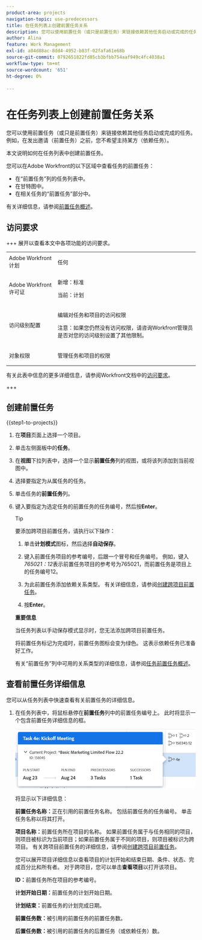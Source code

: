 ```yaml
---
product-area: projects
navigation-topic: use-predecessors
title: 在任务列表上创建前置任务关系
description: 您可以使用前置任务（或只是前置任务）来链接依赖其他任务启动或完成的任务。 例如，在发出邀请（前置任务）之前，您不希望主持某方（依赖任务）。
author: Alina
feature: Work Management
exl-id: a84d88ac-8dd4-4952-b83f-02fafa61e68b
source-git-commit: 0792651822fd85cb3bfbb754aaf949c4fc4038a1
workflow-type: tm+mt
source-wordcount: '651'
ht-degree: 0%

---
```


# 在任务列表上创建前置任务关系

<!-- Audited: 5/2025 -->

您可以使用前置任务（或只是前置任务）来链接依赖其他任务启动或完成的任务。 例如，在发出邀请（前置任务）之前，您不希望主持某方（依赖任务）。

本文说明如何在任务列表中创建前置任务。

您可以在Adobe Workfront的以下区域中查看任务的前置任务：

* 在“前置任务”列的任务列表中。
* 在甘特图中。
* 在相关任务的“前置任务”部分中。

有关详细信息，请参阅[前置任务概述](../../../manage-work/tasks/use-prdcssrs/predecessors-overview.md)。

## 访问要求

+++ 展开以查看本文中各项功能的访问要求。

<table style="table-layout:auto"> 
 <col> 
 <col> 
 <tbody> 
  <tr> 
   <td role="rowheader">Adobe Workfront计划</td> 
   <td> <p>任何</p> </td> 
  </tr> 
  <tr> 
   <td role="rowheader">Adobe Workfront许可证</td> 
   <td> <p>新增：标准 </p><p>当前：计划 </p> </td> 
  </tr> 
  <tr> 
   <td role="rowheader">访问级别配置</td> 
   <td> <p>编辑对任务和项目的访问权限</p> <p>注意：如果您仍然没有访问权限，请咨询Workfront管理员是否对您的访问级别设置了其他限制。 </p> </td> 
  </tr> 
  <tr> 
   <td role="rowheader">对象权限</td> 
   <td> <p>管理任务和项目的权限</p> </td> 
  </tr> 
 </tbody> 
</table>

有关此表中信息的更多详细信息，请参阅Workfront文档中的[访问要求](/help/quicksilver/administration-and-setup/add-users/access-levels-and-object-permissions/access-level-requirements-in-documentation.md)。

+++

## 创建前置任务

{{step1-to-projects}}

1. 在&#x200B;**项目**&#x200B;页面上选择一个项目。
1. 单击左侧面板中的&#x200B;**任务**。
1. 在&#x200B;**视图**&#x200B;下拉列表中，选择一个显示&#x200B;**前置任务**&#x200B;列的视图，或将该列添加到当前视图中。

1. 选择要指定为从属任务的任务。
1. 单击任务的&#x200B;**前置任务**&#x200B;列。
1. 键入要指定为选定任务的前置任务的任务编号，然后按&#x200B;**Enter**。

   >[!TIP]
   >
   >要添加跨项目前置任务，请执行以下操作：
   >
   >1. 单击&#x200B;**计划模式**&#x200B;图标，然后选择&#x200B;**自动保存**。
   >
   >1. 键入前置任务项目的参考编号，后跟一个冒号和任务编号。 例如，键入&#x200B;*765021：12*&#x200B;表示前置任务项目的参考号为765021，而前置任务是项目上的任务编号12。
   >
   >1. 为此前置任务添加依赖关系类型。 有关详细信息，请参阅[创建跨项目前置任务](/help/quicksilver/manage-work/tasks/use-prdcssrs/cross-project-predecessors.md)。
   >
   >1. 按&#x200B;**Enter**。
   >
   >**重要信息**
   >
   >当任务列表以手动保存模式显示时，您无法添加跨项目前置任务。

   将前置任务标记为完成时，前置任务图标会变为绿色。 这表示依赖任务已准备好工作。

   有关“前置任务”列中可用的关系类型的详细信息，请参阅[任务前置任务概述](../../../manage-work/tasks/use-prdcssrs/predecessors-overview.md)。

## 查看前置任务详细信息

您可以从任务列表中快速查看有关前置任务的详细信息。

1. 在任务列表中，将鼠标悬停在&#x200B;**前置任务**&#x200B;列中的前置任务编号上。 此时将显示一个包含前置任务详细信息的框。

   ![前置任务详细信息](assets/predecessor-details-in-task-list.png)

   将显示以下详细信息：

   **前置任务名称：**&#x200B;正在引用的前置任务名称。 包括前置任务的任务编号。 单击任务名称以将其打开。

   **项目名称：**&#x200B;前置任务所在项目的名称。 如果前置任务属于与任务相同的项目，则项目被标识为当前项目；如果前置任务属于不同的项目，则项目被标识为跨项目。 有关跨项目前置任务的详细信息，请参阅[创建跨项目前置任务](../../tasks/use-prdcssrs/cross-project-predecessors.md)。

   您可以展开项目详细信息以查看项目的计划开始和结束日期、条件、状态、完成百分比和所有者。 对于跨项目，您可以单击&#x200B;**查看项目**&#x200B;以打开该项目。

   **ID：**&#x200B;前置任务所在项目的参考编号。

   **计划开始日期：**&#x200B;前置任务的计划开始日期。

   **计划结束：**&#x200B;前置任务的计划完成日期。

   **前置任务数：**&#x200B;被引用的前置任务的前置任务数。

   **后置任务数：**&#x200B;被引用的前置任务的后置任务（或依赖任务）数。
